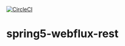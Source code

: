 [![CircleCI](https://circleci.com/gh/mherb63/spring5-webflux-rest.svg?style=svg)](https://circleci.com/gh/mherb63/spring5-webflux-rest)

# spring5-webflux-rest
